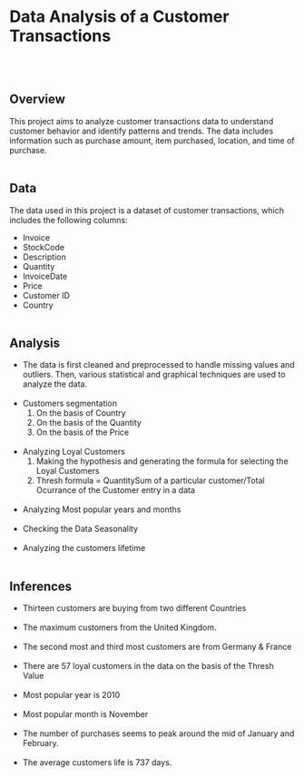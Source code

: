 # Data Analysis of a Customer Transactions
<br></br>
## Overview
This project aims to analyze customer transactions data to understand customer behavior and identify patterns and trends. The data includes information such as purchase amount, item purchased, location, and time of purchase.
<br></br>

## Data
The data used in this project is a dataset of customer transactions, which includes the following columns:
* Invoice
* StockCode	
* Description
* Quantity	
* InvoiceDate
* Price
* Customer ID	
* Country
<br></br>

## Analysis
* The data is first cleaned and preprocessed to handle missing values and outliers. Then, various statistical and graphical techniques are used to analyze   the data.
<br></br>
* Customers segmentation 
  1) On the basis of Country
  2) On the basis of the Quantity 
  3) On the basis of the Price
<br></br>
* Analyzing Loyal Customers 
  1) Making the hypothesis and generating the formula for selecting the Loyal Customers
  2) Thresh formula = QuantitySum of a particular customer/Total Ocurrance of the Customer entry in a data
<br></br>
* Analyzing Most popular years and months
<br></br>
* Checking the Data Seasonality
<br></br>
* Analyzing the customers lifetime
<br></br>

## Inferences
* Thirteen customers are buying from two different Countries
<br></br>
* The maximum customers from the United Kingdom.
<br></br>
* The second most and third most customers are from Germany & France
<br></br>
* There are 57 loyal customers in the data on the basis of the Thresh Value
<br></br>
* Most popular year is 2010
<br></br>
* Most popular month is November
<br></br>
* The number of purchases seems to peak around the mid of January and February.
<br></br>
* The average customers life is 737 days.
<br></br>
